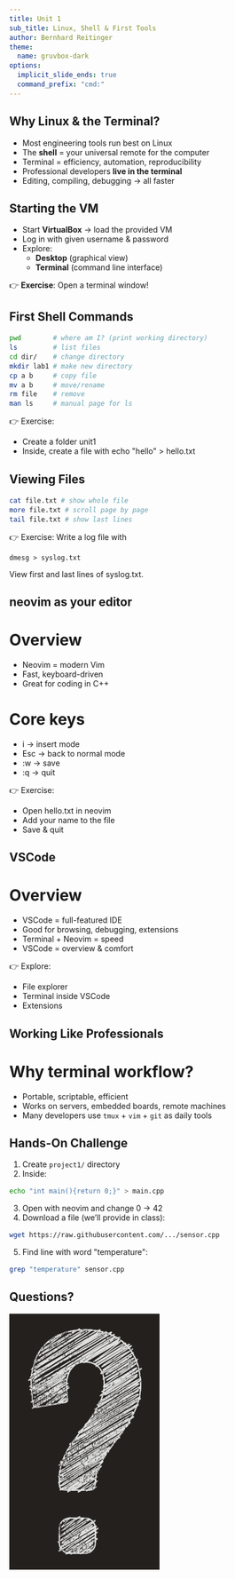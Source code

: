 ```yaml
---
title: Unit 1
sub_title: Linux, Shell & First Tools
author: Bernhard Reitinger
theme:
  name: gruvbox-dark
options:
  implicit_slide_ends: true
  command_prefix: "cmd:"
---
```



Why Linux & the Terminal?
---

- Most engineering tools run best on Linux
- The **shell** = your universal remote for the computer
- Terminal = efficiency, automation, reproducibility
- Professional developers **live in the terminal**
- Editing, compiling, debugging → all faster

Starting the VM
---

- Start **VirtualBox** → load the provided VM
- Log in with given username & password
- Explore:
  - **Desktop** (graphical view)
  - **Terminal** (command line interface)

👉 **Exercise**: Open a terminal window!

First Shell Commands
---

```bash
pwd        # where am I? (print working directory)
ls         # list files
cd dir/    # change directory
mkdir lab1 # make new directory
cp a b     # copy file
mv a b     # move/rename
rm file    # remove
man ls     # manual page for ls
```

👉 Exercise:

- Create a folder unit1
- Inside, create a file with echo "hello" > hello.txt

Viewing Files
---

```bash
cat file.txt # show whole file
more file.txt # scroll page by page
tail file.txt # show last lines
```

👉 Exercise: Write a log file with

```
dmesg > syslog.txt
```

View first and last lines of syslog.txt.

neovim as your editor
---

# Overview

- Neovim = modern Vim
- Fast, keyboard-driven
- Great for coding in C++

# Core keys

- i → insert mode
- Esc → back to normal mode
- :w → save
- :q → quit

👉 Exercise:

- Open hello.txt in neovim
- Add your name to the file
- Save & quit

VSCode
---

# Overview

- VSCode = full-featured IDE
- Good for browsing, debugging, extensions
- Terminal + Neovim = speed
- VSCode = overview & comfort

👉 Explore:

- File explorer
- Terminal inside VSCode
- Extensions

Working Like Professionals
---

# Why terminal workflow?

- Portable, scriptable, efficient
- Works on servers, embedded boards, remote machines
- Many developers use `tmux` + `vim` + `git` as daily tools

Hands-On Challenge
---

1. Create `project1/` directory
2. Inside:

```bash
echo "int main(){return 0;}" > main.cpp
```

3. Open with neovim and change 0 → 42
4. Download a file (we’ll provide in class):

```bash
wget https://raw.githubusercontent.com/.../sensor.cpp
```

5. Find line with word "temperature":

```bash
grep "temperature" sensor.cpp
```

Questions?
---

![](question.jpg)
